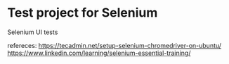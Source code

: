 # Test project for Selenium
Selenium UI tests


refereces:
https://tecadmin.net/setup-selenium-chromedriver-on-ubuntu/
https://www.linkedin.com/learning/selenium-essential-training/
